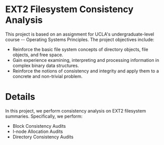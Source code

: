 # EXT2 Filesystem Consistency Analysis

This project is based on an assignment for UCLA's undergraduate-level course -- Operating Systems Principles. The project objectives include:

- Reinforce the basic file system concepts of directory objects, file objects, and free space.
- Gain experience examining, interpreting and processing information in complex binary data structures.
- Reinforce the notions of consistency and integrity and apply them to a concrete and non-trivial problem.


# Details

In this project, we perform consistency analysis on EXT2 filesystem summaries. Specifically, we perform:

- Block Consistency Audits
- I-node Allocation Audits
- Directory Consistency Audits

